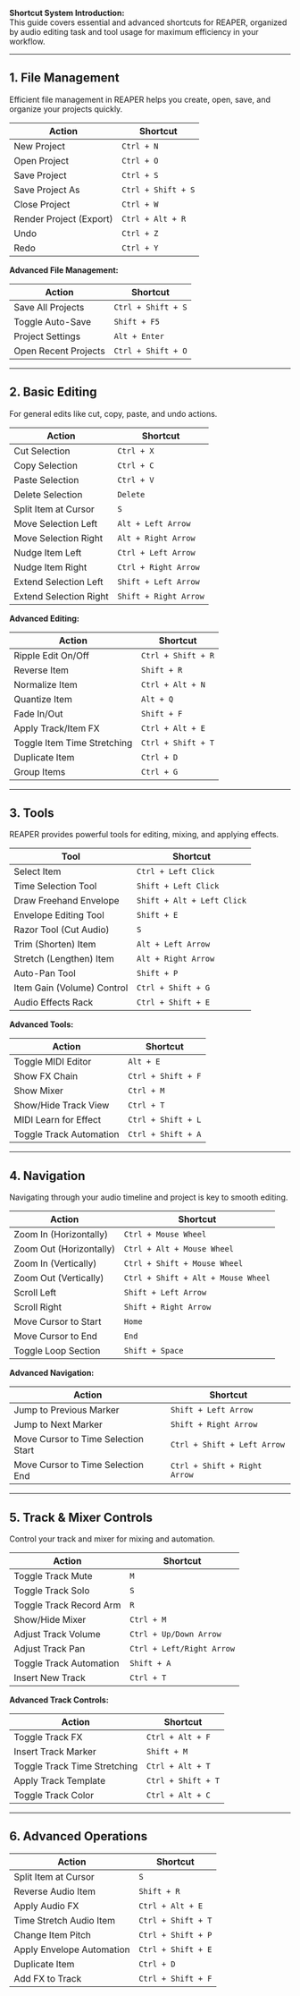 **Shortcut System Introduction:**  
 This guide covers essential and advanced shortcuts for REAPER, organized by audio editing task and tool usage for maximum efficiency in your workflow.

---

## 1. **File Management**

Efficient file management in REAPER helps you create, open, save, and organize your projects quickly.

|**Action**|**Shortcut**|
|---|---|
|New Project|`Ctrl + N`|
|Open Project|`Ctrl + O`|
|Save Project|`Ctrl + S`|
|Save Project As|`Ctrl + Shift + S`|
|Close Project|`Ctrl + W`|
|Render Project (Export)|`Ctrl + Alt + R`|
|Undo|`Ctrl + Z`|
|Redo|`Ctrl + Y`|

**Advanced File Management:**

|**Action**|**Shortcut**|
|---|---|
|Save All Projects|`Ctrl + Shift + S`|
|Toggle Auto-Save|`Shift + F5`|
|Project Settings|`Alt + Enter`|
|Open Recent Projects|`Ctrl + Shift + O`|

---

## 2. **Basic Editing**

For general edits like cut, copy, paste, and undo actions.

|**Action**|**Shortcut**|
|---|---|
|Cut Selection|`Ctrl + X`|
|Copy Selection|`Ctrl + C`|
|Paste Selection|`Ctrl + V`|
|Delete Selection|`Delete`|
|Split Item at Cursor|`S`|
|Move Selection Left|`Alt + Left Arrow`|
|Move Selection Right|`Alt + Right Arrow`|
|Nudge Item Left|`Ctrl + Left Arrow`|
|Nudge Item Right|`Ctrl + Right Arrow`|
|Extend Selection Left|`Shift + Left Arrow`|
|Extend Selection Right|`Shift + Right Arrow`|

**Advanced Editing:**

|**Action**|**Shortcut**|
|---|---|
|Ripple Edit On/Off|`Ctrl + Shift + R`|
|Reverse Item|`Shift + R`|
|Normalize Item|`Ctrl + Alt + N`|
|Quantize Item|`Alt + Q`|
|Fade In/Out|`Shift + F`|
|Apply Track/Item FX|`Ctrl + Alt + E`|
|Toggle Item Time Stretching|`Ctrl + Shift + T`|
|Duplicate Item|`Ctrl + D`|
|Group Items|`Ctrl + G`|

---

## 3. **Tools**

REAPER provides powerful tools for editing, mixing, and applying effects.

|**Tool**|**Shortcut**|
|---|---|
|Select Item|`Ctrl + Left Click`|
|Time Selection Tool|`Shift + Left Click`|
|Draw Freehand Envelope|`Shift + Alt + Left Click`|
|Envelope Editing Tool|`Shift + E`|
|Razor Tool (Cut Audio)|`S`|
|Trim (Shorten) Item|`Alt + Left Arrow`|
|Stretch (Lengthen) Item|`Alt + Right Arrow`|
|Auto-Pan Tool|`Shift + P`|
|Item Gain (Volume) Control|`Ctrl + Shift + G`|
|Audio Effects Rack|`Ctrl + Shift + E`|

**Advanced Tools:**

|**Action**|**Shortcut**|
|---|---|
|Toggle MIDI Editor|`Alt + E`|
|Show FX Chain|`Ctrl + Shift + F`|
|Show Mixer|`Ctrl + M`|
|Show/Hide Track View|`Ctrl + T`|
|MIDI Learn for Effect|`Ctrl + Shift + L`|
|Toggle Track Automation|`Ctrl + Shift + A`|

---

## 4. **Navigation**

Navigating through your audio timeline and project is key to smooth editing.

|**Action**|**Shortcut**|
|---|---|
|Zoom In (Horizontally)|`Ctrl + Mouse Wheel`|
|Zoom Out (Horizontally)|`Ctrl + Alt + Mouse Wheel`|
|Zoom In (Vertically)|`Ctrl + Shift + Mouse Wheel`|
|Zoom Out (Vertically)|`Ctrl + Shift + Alt + Mouse Wheel`|
|Scroll Left|`Shift + Left Arrow`|
|Scroll Right|`Shift + Right Arrow`|
|Move Cursor to Start|`Home`|
|Move Cursor to End|`End`|
|Toggle Loop Section|`Shift + Space`|

**Advanced Navigation:**

|**Action**|**Shortcut**|
|---|---|
|Jump to Previous Marker|`Shift + Left Arrow`|
|Jump to Next Marker|`Shift + Right Arrow`|
|Move Cursor to Time Selection Start|`Ctrl + Shift + Left Arrow`|
|Move Cursor to Time Selection End|`Ctrl + Shift + Right Arrow`|

---

## 5. **Track & Mixer Controls**

Control your track and mixer for mixing and automation.

|**Action**|**Shortcut**|
|---|---|
|Toggle Track Mute|`M`|
|Toggle Track Solo|`S`|
|Toggle Track Record Arm|`R`|
|Show/Hide Mixer|`Ctrl + M`|
|Adjust Track Volume|`Ctrl + Up/Down Arrow`|
|Adjust Track Pan|`Ctrl + Left/Right Arrow`|
|Toggle Track Automation|`Shift + A`|
|Insert New Track|`Ctrl + T`|

**Advanced Track Controls:**

|**Action**|**Shortcut**|
|---|---|
|Toggle Track FX|`Ctrl + Alt + F`|
|Insert Track Marker|`Shift + M`|
|Toggle Track Time Stretching|`Ctrl + Alt + T`|
|Apply Track Template|`Ctrl + Shift + T`|
|Toggle Track Color|`Ctrl + Alt + C`|

---

## 6. **Advanced Operations**

|**Action**|**Shortcut**|
|---|---|
|Split Item at Cursor|`S`|
|Reverse Audio Item|`Shift + R`|
|Apply Audio FX|`Ctrl + Alt + E`|
|Time Stretch Audio Item|`Ctrl + Shift + T`|
|Change Item Pitch|`Ctrl + Shift + P`|
|Apply Envelope Automation|`Ctrl + Shift + E`|
|Duplicate Item|`Ctrl + D`|
|Add FX to Track|`Ctrl + Shift + F`|